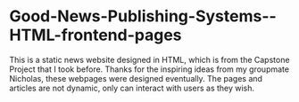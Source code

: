 # Good-News-Publishing-Systems--HTML-frontend-pages
This is a static news website designed in HTML, which is from the Capstone Project that I took before.
Thanks for the inspiring ideas from my groupmate Nicholas, these webpages were designed eventually.
The pages and articles are not dynamic, only can interact with users as they wish.
